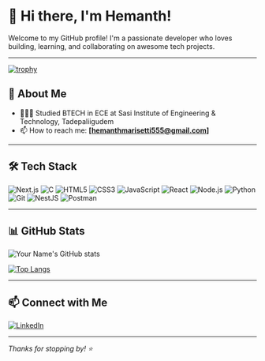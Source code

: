 # 👋 Hi there, I'm Hemanth!

Welcome to my GitHub profile! I'm a passionate developer who loves building, learning, and collaborating on awesome tech projects.

---
[![trophy](https://github-profile-trophy.vercel.app/?username=HemanthMarisetti0&theme=onedark)](https://github.com/ryo-ma/github-profile-trophy)

## 🚀 About Me

- 👩🏻‍🎓 Studied BTECH in ECE at Sasi Institute of Engineering & Technology, Tadepaliigudem
- 📫 How to reach me: **[hemanthmarisetti555@gmail.com]**


---

## 🛠️ Tech Stack

![Next.js](https://img.shields.io/badge/-Next.js-black?style=flat-square&logo=next.js)
![C](https://img.shields.io/badge/-C-00599C?style=flat-square&logo=c)
![HTML5](https://img.shields.io/badge/-HTML5-E34F26?style=flat-square&logo=html5&logoColor=white)
![CSS3](https://img.shields.io/badge/-CSS3-1572B6?style=flat-square&logo=css3)
![JavaScript](https://img.shields.io/badge/-JavaScript-black?style=flat-square&logo=javascript)
![React](https://img.shields.io/badge/-React-black?style=flat-square&logo=react)
![Node.js](https://img.shields.io/badge/-Node.js-black?style=flat-square&logo=node.js)
![Python](https://img.shields.io/badge/-Python-black?style=flat-square&logo=python)
![Git](https://img.shields.io/badge/-Git-black?style=flat-square&logo=git)
![NestJS](https://img.shields.io/badge/-NestJS-E0234E?style=flat-square&logo=nestjs&logoColor=white)
![Postman](https://img.shields.io/badge/-Postman-FF6C37?style=flat-square&logo=postman&logoColor=white)


---

## 📊 GitHub Stats

![Your Name's GitHub stats](https://github-readme-stats.vercel.app/api?username=HemanthMarisetti0&show_icons=true&hide_title=true&count_private=true&theme=github_dark)

[![Top Langs](https://github-readme-stats.vercel.app/api/top-langs/?username=HemanthMarisetti0&layout=compact&theme=github_dark)](https://github.com/HemanthMarisetti0)

---

## 📫 Connect with Me

[![LinkedIn](https://img.shields.io/badge/-LinkedIn-blue?style=flat-square&logo=linkedin&logoColor=white)]([https://linkedin.com/in/your-profile](https://www.linkedin.com/in/hemanth-kumar-marisetti-671298253/))  


---

_Thanks for stopping by! ⭐️_
